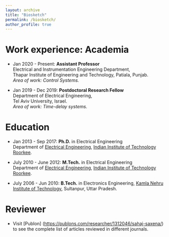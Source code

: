 ```yaml
---
layout: archive
title: "Biosketch"
permalink: /biosketch/
author_profile: true
---
```


Work experience: Academia
===============
* Jan 2020 - Present: __Assistant Professor__ <br>
Electrical and Instrumentation Engineering Department, <br>
Thapar Institute of Engineering and Technology, Patiala, Punjab. <br>
_Area of work: Control Systems._

* Jan 2019 - Dec 2019: __Postdoctoral Research Fellow__ <br> 
Department of Electrical Engineering, <br>
Tel Aviv University, Israel. <br>
_Area of work: Time-delay systems._



Education
======
* Jan 2013 - Sep 2017: __Ph.D.__ in Electrical Engineering <br> 
Department of [Electrical Engineering](https://www.iitr.ac.in/departments/EE/), [Indian Institute of Technology Roorkee](https://www.iitr.ac.in/Main/pages/_en_Indian_Institute_of_Technology_Roorkee__en_.html).

* July 2010 - June 2012: __M.Tech.__ in Electrical Engineering <br> 
Department of [Electrical Engineering](https://www.iitr.ac.in/departments/EE/), [Indian Institute of Technology Roorkee](https://www.iitr.ac.in/Main/pages/_en_Indian_Institute_of_Technology_Roorkee__en_.html).

* July 2006 - Jun 2010: __B.Tech.__ in Electronics Engineering, [Kamla Nehru Institute of Technology](http://www.knit.ac.in/), Sultanpur, Uttar Pradesh.

Reviewer
========
* Visit [Publon] (https://publons.com/researcher/1312046/sahaj-saxena/) to see the complete list of articles reviewed in different journals.
